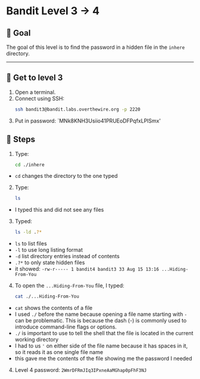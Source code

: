 # Bandit Level 3 → 4
## 🔹 Goal
The goal of this level is to find the password in a hidden file in the `inhere` directory.

---

## 🔹 Get to level 3
1. Open a terminal.  
2. Connect using SSH:  
   ```bash
   ssh bandit3@bandit.labs.overthewire.org -p 2220
3. Put in password:
   `MNk8KNH3Usiio41PRUEoDFPqfxLPlSmx'

## 🔹 Steps
1. Type:
   ```bash
   cd ./inhere
  * `cd` changes the directory to the one typed
2. Type:
   ```bash
   ls
* I typed this and did not see any files
3. Typed:
   ```bash
   ls -ld .?*
* `ls` to list files
* `-l` to use long listing format
* `-d` list directory entries instead of contents
* `.?*` to only state hidden files
* it showed:
`-rw-r----- 1 bandit4 bandit3 33 Aug 15 13:16 ...Hiding-From-You`

4. To open the `...Hiding-From-You` file, I typed:
    ```bash
    cat ./...Hiding-From-You
  * `cat` shows the contents of a file
  * I used `./` before the name because opening a file name starting with `-` can be problematic. This is because the dash (-) is commonly used to introduce command-line flags or options.
  * `./` is important to use to tell the shell that the file is located in the current working directory
  * I had to us `'` on either side of the file name because it has spaces in it, so it reads it as one single file name
  * this gave me the contents of the file showing me the password I needed
4. Level 4 password:
`2WmrDFRmJIq3IPxneAaMGhap0pFhF3NJ`
